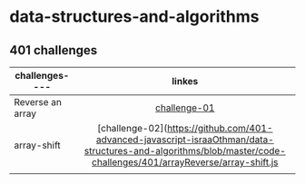 # data-structures-and-algorithms 


## 401 challenges 
  | challenges----   |      linkes   | 
  |------------------|:-------------:|
  | Reverse an array | [challenge-01](https://github.com/401-advanced-javascript-israaOthman/data-structures-and-algorithms/blob/master/code-challenges/401/arrayReverse/array-reverse.js)   |
  | array-shift      | [challenge-02](https://github.com/401-advanced-javascript-israaOthman/data-structures-and-algorithms/blob/master/code-challenges/401/arrayReverse/array-shift.js              |
  |                  |               |



